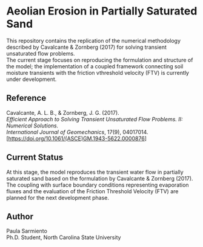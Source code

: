 # Aeolian Erosion in Partially Saturated Sand
This repository contains the replication of the numerical methodology described by Cavalcante & Zornberg (2017) for solving transient unsaturated flow problems.  
The current stage focuses on reproducing the formulation and structure of the model; the implementation of a coupled framework connecting soil moisture transients with the friction vthreshold velocity (FTV) is currently under development.

## Reference
Cavalcante, A. L. B., & Zornberg, J. G. (2017).  
*Efficient Approach to Solving Transient Unsaturated Flow Problems. II: Numerical Solutions.*  
*International Journal of Geomechanics*, 17(9), 04017014.  
[https://doi.org/10.1061/(ASCE)GM.1943-5622.0000876]

## Current Status
At this stage, the model reproduces the transient water flow in partially saturated sand based on the formulation by Cavalcante & Zornberg (2017).
The coupling with surface boundary conditions representing evaporation fluxes and the evaluation of the Friction Threshold Velocity (FTV) are planned for the next development phase.

## Author
Paula Sarmiento  
Ph.D. Student, North Carolina State University  
